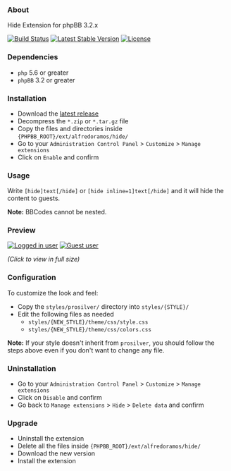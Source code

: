 ### About

Hide Extension for phpBB 3.2.x

[![Build Status](https://img.shields.io/travis/AlfredoRamos/phpbb-ext-hide.svg?style=flat-square&maxAge=3600)](https://travis-ci.org/AlfredoRamos/phpbb-ext-hide) [![Latest Stable Version](https://img.shields.io/github/tag/AlfredoRamos/phpbb-ext-hide.svg?label=stable&style=flat-square&maxAge=3600)](https://github.com/AlfredoRamos/phpbb-ext-hide/releases) [![License](https://img.shields.io/github/license/AlfredoRamos/phpbb-ext-hide.svg?style=flat-square)](https://raw.githubusercontent.com/AlfredoRamos/phpbb-ext-hide/master/license.txt)

### Dependencies

- `php` 5.6 or greater
- `phpBB` 3.2 or greater

### Installation

- Download the [latest release](https://github.com/AlfredoRamos/phpbb-ext-hide/releases)
- Decompress the `*.zip` or `*.tar.gz` file
- Copy the files and directories inside `{PHPBB_ROOT}/ext/alfredoramos/hide/`
- Go to your `Administration Control Panel` > `Customize` > `Manage extensions`
- Click on `Enable` and confirm

### Usage

Write `[hide]text[/hide]` or `[hide inline=1]text[/hide]` and it will hide the content to guests.

**Note:** BBCodes cannot be nested.

### Preview

[![Logged in user](https://i.imgur.com/OajNWkct.png)](https://i.imgur.com/OajNWkc.png) [![Guest user](https://i.imgur.com/xDbK3oUt.png)](https://i.imgur.com/xDbK3oU.png)


*(Click to view in full size)*

### Configuration

To customize the look and feel:

- Copy the `styles/prosilver/` directory into `styles/{STYLE}/`
- Edit the following files as needed
	- `styles/{NEW_STYLE}/theme/css/style.css`
	- `styles/{NEW_STYLE}/theme/css/colors.css`

**Note:** If your style doesn't inherit from `prosilver`, you should follow the steps above even if you don't want to change any file.

### Uninstallation

- Go to your `Administration Control Panel` > `Customize` > `Manage extensions`
- Click on `Disable` and confirm
- Go back to `Manage extensions` > `Hide` > `Delete data` and confirm

### Upgrade

- Uninstall the extension
- Delete all the files inside `{PHPBB_ROOT}/ext/alfredoramos/hide/`
- Download the new version
- Install the extension
